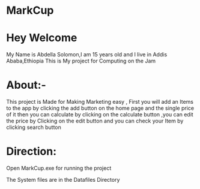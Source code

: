 # MarkCup

# Hey Welcome

My Name is Abdella Solomon,I am 15 years old and I live in Addis Ababa,Ethiopia
This is My project for Computing on the Jam

# About:-
This project is Made for Making Marketing easy , First you will add an Items to the app by clicking the add button on the home page and the single price of it then you can         calculate by clicking on the calculate button ,you can edit the price by Clicking on the edit button and you can check your Item by clicking search button 

# Direction:
Open MarkCup.exe for running the project

The System files are in the Datafiles Directory
